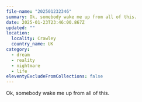 ```yaml
---
file-name: "202501232346"
summary: Ok, somebody wake me up from all of this.
date: 2025-01-23T23:46:00.867Z
updated: ""
location:
  locality: Crawley
  country_name: UK
category:
  - dream
  - reality
  - nightmare
  - life
eleventyExcludeFromCollections: false
---
```


Ok, somebody wake me up from all of this.

